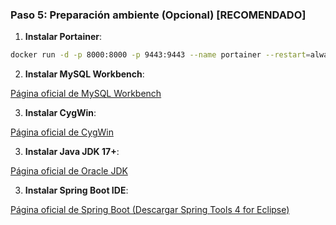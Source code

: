 ### Paso 5: Preparación ambiente (Opcional) [RECOMENDADO]

1. **Instalar Portainer**:

```sh
docker run -d -p 8000:8000 -p 9443:9443 --name portainer --restart=always -v /var/run/docker.sock:/var/run/docker.sock -v portainer_data:/data portainer/portainer-ce:sts
```

2. **Instalar MySQL Workbench**:

[Página oficial de MySQL Workbench](https://dev.mysql.com/downloads/workbench/)

3. **Instalar CygWin**:

[Página oficial de CygWin](https://www.cygwin.com/)

3. **Instalar Java JDK 17+**:

[Página oficial de Oracle JDK](https://www.oracle.com/java/technologies/downloads/#java17)

3. **Instalar Spring Boot IDE**:

[Página oficial de Spring Boot (Descargar Spring Tools 4 for Eclipse)](https://spring.io/tools)
